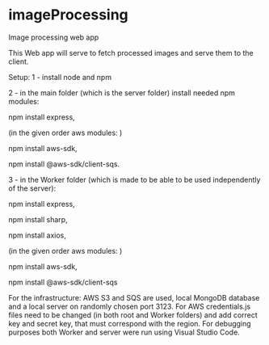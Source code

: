 # imageProcessing
Image processing web app

This Web app will serve to fetch processed images and serve them to the client.

Setup:
1 - install node and npm

2 - in the main folder (which is the server folder) install needed npm modules:

npm install express,  

(in the given order aws modules: )  

npm install aws-sdk,  

npm install @aws-sdk/client-sqs.

3 - in the Worker folder (which is made to be able to be used independently of the server):

npm install express,  

npm install sharp, 

npm install axios,

(in the given order aws modules: )   

npm install aws-sdk,  

npm install @aws-sdk/client-sqs



For the infrastructure: AWS S3 and SQS are used, local MongoDB database and a local server on randomly chosen port 3123. For AWS credentials.js files need to be changed (in both root and Worker folders) and add correct key and secret key, that must correspond with the region. 
For debugging purposes both Worker and server were run using Visual Studio Code. 

